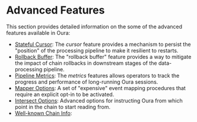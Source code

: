 # Advanced Features

This section provides detailed information on the some of the advanced features available in Oura:

- [Stateful Cursor](./stateful_cursor.md): The _cursor_ feature provides a mechanism to persist the "position" of the processing pipeline to make it resilient to restarts.
- [Rollback Buffer](./rollback_buffer.md): The "rollback buffer" feature provides a way to mitigate the impact of chain rollbacks in downstream stages of the data-processing pipeline.
- [Pipeline Metrics](./pipeline_metrics.md): The _metrics_ features allows operators to track the progress and performance of long-running Oura sessions.
- [Mapper Options](./mapper_options.md): A set of "expensive" event mapping procedures that require an explicit opt-in to be activated.
- [Intersect Options](./intersect_options.md): Advanced options for instructing Oura from which point in the chain to start reading from.
- [Well-known Chain Info](./wellknown_chain_info.md):